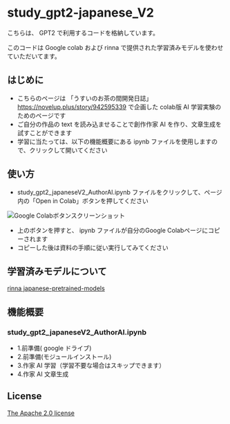 # study_gpt2-japanese_V2
こちらは、 GPT2 で利用するコードを格納しています。

このコードは Google colab および rinna で提供された学習済みモデルを使わせていただいてます。


## はじめに

 - こちらのページは 「うすいのお茶の間開発日誌」https://novelup.plus/story/942595339 で企画した colab版 AI 学習実験のためのページです
 - ご自分の作品の text を読み込ませることで創作作家 AI を作り、文章生成を試すことができます
 - 学習に当たっては、以下の機能概要にある ipynb ファイルを使用しますので、クリックして開いてください


## 使い方

- study_gpt2_japaneseV2_AuthorAI.ipynb ファイルをクリックして、ページ内の「Open in Colab」ボタンを押してください

![Google Colabボタンスクリーンショット](https://user-images.githubusercontent.com/12935099/132114635-d0625e1f-9763-4a80-8934-b1b40695cad4.png)

 - 上のボタンを押すと、 ipynb ファイルが自分のGoogle Colabページにコピーされます
 - コピーした後は資料の手順に従い実行してみてください


## 学習済みモデルについて

[rinna japanese-pretrained-models](https://github.com/rinnakk/japanese-pretrained-models)



## 機能概要

### study_gpt2_japaneseV2_AuthorAI.ipynb

 - 1.前準備( google ドライブ)
 - 2.前準備(モジュールインストール)
 - 3.作家 AI 学習（学習不要な場合はスキップできます）
 - 4.作家 AI 文章生成


## License

[The Apache 2.0 license](https://www.apache.org/licenses/LICENSE-2.0)
